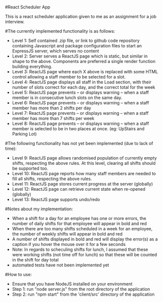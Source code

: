 #React Scheduler App

This is a react scheduler application given to me as an assignment for a job interview. 

#The currently implemented functionality is as follows:

* Level 1: Self contained .zip file, or link to github code repository containing Javascript and package configuration files to start an ExpressJS server, which serves no content
* Level 2: Server serves a ReactJS page which is static, but similar in shape to the above. Components are preferred a single render function building everything.
* Level 3: ReactJS page where each X above is replaced with some HTML control allowing a staff member to be selected for a slot.
* Level 4: ReactJS page displays all staff in the Load section, with their number of slots correct for each day, and the correct total for the week
* Level 5: ReactJS page prevents – or displays warning – when a staff member is in consecutive lunch slots on the same day.
* Level 6: ReactJS page prevents – or displays warning – when a staff member has more than 2 shifts per day
* Level 7: ReactJS page prevents – or displays warning – when a staff member has more than 7 shifts per week
* Level 8: ReactJS page prevents – or displays warning – when a staff member is selected to be in two places at once. (eg: UpStairs and Parking Lot)

#The following functionality has not yet been implemented (due to lack of time):

* Level 9: ReactJS page allows randomised population of currently empty shifts, respecting the above rules. At this level, clearing all shifts should be supported too.
* Level 10: ReactJS page reports how many staff members are needed to fill all shifts, respecting the above rules.
* Level 11: ReactJS page stores current progress at the server (globally)
* Level 12: ReactJS page can retrieve current state when re-opened (globally)
* Level 13: ReactJS page supports undo/redo

#Notes about my implementation:

* When a shift for a day for an employee has one or more errors, the number of daily shifts for that employee will appear in bold and red
* When there are too many shifts scheduled in a week for an employee, the number of weekly shifts will appear in bold and red
* A number of shifts displayed in bold and red will display the error(s) as a caption if you hover the mouse over it for a few seconds
* Note: In regards to scheculing shifts for lunch, I assumed that these were working shifts (not time off for lunch) so that these will be counted in the shift for day total
* automated tests have not been implemented yet

#How to use:

* Ensure that you have NodeJS installed on your environment
* Step 1: run "node server.js" from the root directory of the application
* Step 2: run "npm start" from the 'client/src' directory of the application
